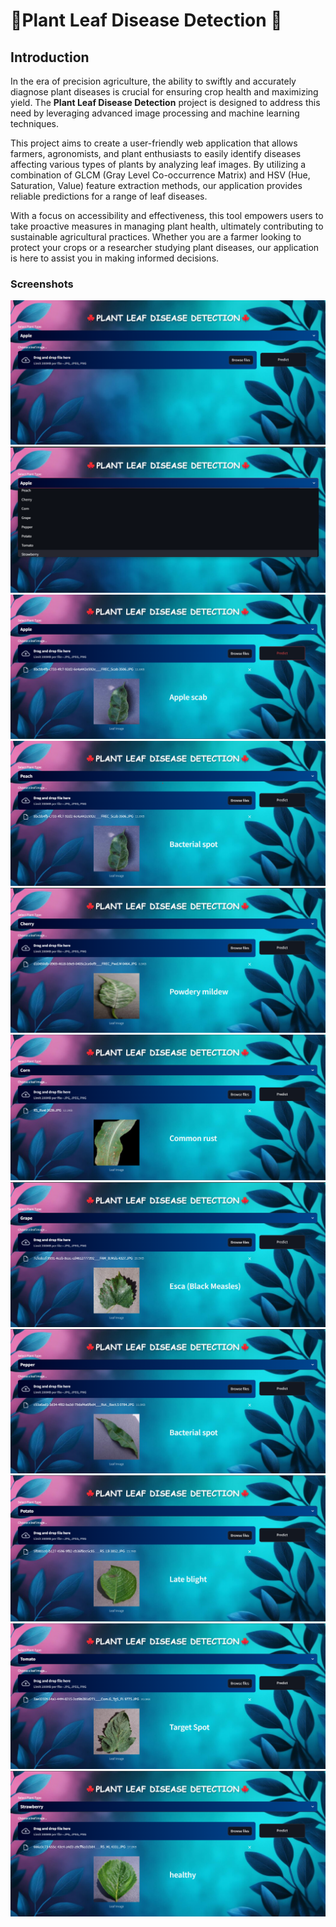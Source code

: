 # 🍁Plant Leaf Disease Detection 🍁

## Introduction
In the era of precision agriculture, the ability to swiftly and accurately diagnose plant diseases is crucial for ensuring crop health and maximizing yield. The **Plant Leaf Disease Detection** project is designed to address this need by leveraging advanced image processing and machine learning techniques.

This project aims to create a user-friendly web application that allows farmers, agronomists, and plant enthusiasts to easily identify diseases affecting various types of plants by analyzing leaf images. By utilizing a combination of GLCM (Gray Level Co-occurrence Matrix) and HSV (Hue, Saturation, Value) feature extraction methods, our application provides reliable predictions for a range of leaf diseases.

With a focus on accessibility and effectiveness, this tool empowers users to take proactive measures in managing plant health, ultimately contributing to sustainable agricultural practices. Whether you are a farmer looking to protect your crops or a researcher studying plant diseases, our application is here to assist you in making informed decisions.


### Screenshots
![Screenshot 0](Screenshots/0.png)
![Screenshot 1](Screenshots/1.png)
![Screenshot 2](Screenshots/2.png)
![Screenshot 3](Screenshots/3.png)
![Screenshot 4](Screenshots/4.png)
![Screenshot 5](Screenshots/5.png)
![Screenshot 6](Screenshots/6.png)
![Screenshot 7](Screenshots/7.png)
![Screenshot 8](Screenshots/8.png)
![Screenshot 9](Screenshots/9.png)
![Screenshot 10](Screenshots/10.png)
